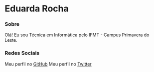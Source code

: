 # Eduarda Rocha

### Sobre
Olá! Eu sou Técnica em Informática pelo IFMT - Campus Primavera do Leste.

### Redes Sociais
Meu perfil no [GitHub](https://www.github.com/eduardarocha)
Meu perfil no [Twitter](https://www.twitter.com/oiedudda)